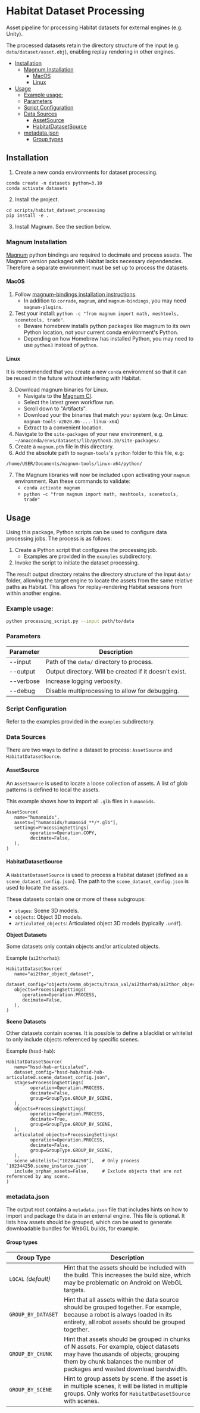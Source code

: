 # Habitat Dataset Processing

Asset pipeline for processing Habitat datasets for external engines (e.g. Unity).

The processed datasets retain the directory structure of the input (e.g. `data/dataset/asset.obj`), enabling replay rendering in other engines.

- [Installation](#installation)
  - [Magnum Installation](#magnum-installation)
    - [MacOS](#macos)
    - [Linux](#linux)
- [Usage](#usage)
  - [Example usage:](#example-usage)
  - [Parameters](#parameters)
  - [Script Configuration](#script-configuration)
  - [Data Sources](#data-sources)
    - [AssetSource](#assetsource)
    - [HabitatDatasetSource](#habitatdatasetsource)
  - [metadata.json](#metadatajson)
    - [Group types](#group-types)


## Installation

1. Create a new conda environments for dataset processing.

```
conda create -n datasets python=3.10
conda activate datasets
```

2. Install the project.

```
cd scripts/habitat_dataset_processing
pip install -e .
```

3. Install Magnum. See the section below.

### Magnum Installation

[Magnum](https://github.com/mosra/magnum) python bindings are required to decimate and process assets. The Magnum version packaged with Habitat lacks necessary dependencies. Therefore a separate environment must be set up to process the datasets.

#### MacOS

1. Follow [magnum-bindings installation instructions](https://doc.magnum.graphics/python/building/#homebrew-formulas-for-macos).
   * In addition to `corrade`, `magnum`, and `magnum-bindings`, you may need `magnum-plugins`.
2. Test your install: `python -c "from magnum import math, meshtools, scenetools, trade"`.
   * Beware homebrew installs python packages like magnum to its own Python location, not your current conda environment's Python.
   * Depending on how Homebrew has installed Python, you may need to use `python3` instead of `python`.

#### Linux

It is recommended that you create a new `conda` environment so that it can be reused in the future without interfering with Habitat.

3. Download magnum binaries for Linux.
   * Navigate to the [Magnum CI](https://github.com/mosra/magnum-ci/actions/workflows/magnum-tools.yml).
   * Select the latest green workflow run.
   * Scroll down to "Artifacts".
   * Download your the binaries that match your system (e.g. On Linux: `magnum-tools-v2020.06-...-linux-x64`)
   * Extract to a convenient location.
4. Navigate to the `site-packages` of your new environment, e.g. `~/anaconda/envs/datasets/lib/python3.10/site-packages/`.
5. Create a `magnum.pth` file in this directory.
6. Add the absolute path to `magnum-tools`'s `python` folder to this file, e.g:
```
/home/USER/Documents/magnum-tools/linux-x64/python/
```
7. The Magnum libraries will now be included upon activating your `magnum` environment. Run these commands to validate:
   * `conda activate magnum`
   * `python -c "from magnum import math, meshtools, scenetools, trade"`

## Usage

Using this package, Python scripts can be used to configure data processing jobs. The process is as follows:

1. Create a Python script that configures the processing job.
   * Examples are provided in the `examples` subdirectory.
2. Invoke the script to initiate the dataset processing.

The result output directory retains the directory structure of the input `data/` folder, allowing the target engine to locate the assets from the same relative paths as Habitat. This allows for replay-rendering Habitat sessions from within another engine.

### Example usage:
```bash
python processing_script.py --input path/to/data
```

### Parameters

| Parameter | Description |
| -------- | ------- |
| --input | Path of the `data/` directory to process. |
| --output | Output directory. Will be created if it doesn't exist. |
| --verbose | Increase logging verbosity. |
| --debug | Disable multiprocessing to allow for debugging. |

### Script Configuration

Refer to the examples provided in the `examples` subdirectory.

### Data Sources

There are two ways to define a dataset to process: `AssetSource` and `HabitatDatasetSource`.

#### AssetSource

An `AssetSource` is used to locate a loose collection of assets.
A list of glob patterns is defined to local the assets.

This example shows how to import all `.glb` files in `humanoids`.
```
AssetSource(
   name="humanoids",
   assets=["humanoids/humanoid_**/*.glb"],
   settings=ProcessingSettings(
         operation=Operation.COPY,
         decimate=False,
   ),
)
```

#### HabitatDatasetSource

A `HabitatDatasetSource` is used to process a Habitat dataset (defined as a `scene_dataset_config.json`).
The path to the `scene_dataset_config.json` is used to locate the assets.

These datasets contain one or more of these subgroups:
* `stages`: Scene 3D models.
* `objects`: Object 3D models.
* `articulated_objects`: Articulated object 3D models (typically `.urdf`).

**Object Datasets**

Some datasets only contain objects and/or articulated objects.

Example (`ai2thorhab`):
```
HabitatDatasetSource(
   name="ai2thor_object_dataset",
   dataset_config="objects/ovmm_objects/train_val/ai2thorhab/ai2thor_object_dataset.scene_dataset_config.json",
   objects=ProcessingSettings(
      operation=Operation.PROCESS,
      decimate=False,
   ),
)
```

**Scene Datasets**

Other datasets contain scenes. It is possible to define a blacklist or whitelist to only include objects referenced by specific scenes.

Example (`hssd-hab`):

```
HabitatDatasetSource(
   name="hssd-hab-articulated",
   dataset_config="hssd-hab/hssd-hab-articulated.scene_dataset_config.json",
   stages=ProcessingSettings(
         operation=Operation.PROCESS,
         decimate=False,
         group=GroupType.GROUP_BY_SCENE,
   ),
   objects=ProcessingSettings(
         operation=Operation.PROCESS,
         decimate=True,
         group=GroupType.GROUP_BY_SCENE,
   ),
   articulated_objects=ProcessingSettings(
         operation=Operation.PROCESS,
         decimate=False,
         group=GroupType.GROUP_BY_SCENE,
   ),
   scene_whitelist=["102344250"],   # Only process `102344250.scene_instance.json`
   include_orphan_assets=False,     # Exclude objects that are not referenced by any scene.
)
```

### metadata.json

The output root contains a `metadata.json` file that includes hints on how to import and package the data in an external engine. This file is optional.
It lists how assets should be grouped, which can be used to generate downloadable bundles for WebGL builds, for example.


#### Group types

| Group Type | Description |
| -------- | ------- |
| `LOCAL` *(default)* | Hint that the assets should be included with the build. This increases the build size, which may be problematic on Android on WebGL targets. |
| `GROUP_BY_DATASET` | Hint that all assets within the data source should be grouped together. For example, because a robot is always loaded in its entirety, all robot assets should be grouped together. |
| `GROUP_BY_CHUNK` | Hint that assets should be grouped in chunks of N assets. For example, object datasets may have thousands of objects; grouping them by chunk balances the number of packages and wasted download bandwidth. |
| `GROUP_BY_SCENE` | Hint to group assets by scene. If the asset is in multiple scenes, it will be listed in multiple groups. Only works for `HabitatDatasetSource` with scenes. |
